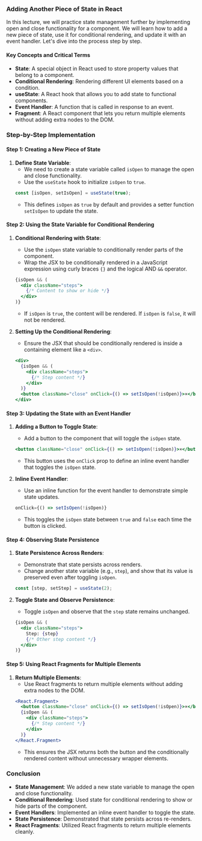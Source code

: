 ### Adding Another Piece of State in React

In this lecture, we will practice state management further by implementing open and close functionality for a component. We will learn how to add a new piece of state, use it for conditional rendering, and update it with an event handler. Let's dive into the process step by step.

#### Key Concepts and Critical Terms

- **State**: A special object in React used to store property values that belong to a component.
- **Conditional Rendering**: Rendering different UI elements based on a condition.
- **useState**: A React hook that allows you to add state to functional components.
- **Event Handler**: A function that is called in response to an event.
- **Fragment**: A React component that lets you return multiple elements without adding extra nodes to the DOM.

### Step-by-Step Implementation

#### Step 1: Creating a New Piece of State

1. **Define State Variable**:
   - We need to create a state variable called `isOpen` to manage the open and close functionality.
   - Use the `useState` hook to initialize `isOpen` to `true`.
   ```javascript
   const [isOpen, setIsOpen] = useState(true);
   ```
   - This defines `isOpen` as `true` by default and provides a setter function `setIsOpen` to update the state.

#### Step 2: Using the State Variable for Conditional Rendering

1. **Conditional Rendering with State**:
   - Use the `isOpen` state variable to conditionally render parts of the component.
   - Wrap the JSX to be conditionally rendered in a JavaScript expression using curly braces `{}` and the logical AND `&&` operator.
   ```jsx
   {isOpen && (
     <div className="steps">
       {/* Content to show or hide */}
     </div>
   )}
   ```
   - If `isOpen` is `true`, the content will be rendered. If `isOpen` is `false`, it will not be rendered.

2. **Setting Up the Conditional Rendering**:
   - Ensure the JSX that should be conditionally rendered is inside a containing element like a `<div>`.
   ```jsx
   <div>
     {isOpen && (
       <div className="steps">
         {/* Step content */}
       </div>
     )}
     <button className="close" onClick={() => setIsOpen(!isOpen)}>×</button>
   </div>
   ```

#### Step 3: Updating the State with an Event Handler

1. **Adding a Button to Toggle State**:
   - Add a button to the component that will toggle the `isOpen` state.
   ```jsx
   <button className="close" onClick={() => setIsOpen(!isOpen)}>×</button>
   ```
   - This button uses the `onClick` prop to define an inline event handler that toggles the `isOpen` state.

2. **Inline Event Handler**:
   - Use an inline function for the event handler to demonstrate simple state updates.
   ```jsx
   onClick={() => setIsOpen(!isOpen)}
   ```
   - This toggles the `isOpen` state between `true` and `false` each time the button is clicked.

#### Step 4: Observing State Persistence

1. **State Persistence Across Renders**:
   - Demonstrate that state persists across renders.
   - Change another state variable (e.g., `step`), and show that its value is preserved even after toggling `isOpen`.
   ```jsx
   const [step, setStep] = useState(2);
   ```

2. **Toggle State and Observe Persistence**:
   - Toggle `isOpen` and observe that the `step` state remains unchanged.
   ```jsx
   {isOpen && (
     <div className="steps">
       Step: {step}
       {/* Other step content */}
     </div>
   )}
   ```

#### Step 5: Using React Fragments for Multiple Elements

1. **Return Multiple Elements**:
   - Use React fragments to return multiple elements without adding extra nodes to the DOM.
   ```jsx
   <React.Fragment>
     <button className="close" onClick={() => setIsOpen(!isOpen)}>×</button>
     {isOpen && (
       <div className="steps">
         {/* Step content */}
       </div>
     )}
   </React.Fragment>
   ```
   - This ensures the JSX returns both the button and the conditionally rendered content without unnecessary wrapper elements.

### Conclusion

- **State Management**: We added a new state variable to manage the open and close functionality.
- **Conditional Rendering**: Used state for conditional rendering to show or hide parts of the component.
- **Event Handlers**: Implemented an inline event handler to toggle the state.
- **State Persistence**: Demonstrated that state persists across re-renders.
- **React Fragments**: Utilized React fragments to return multiple elements cleanly.

